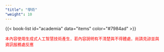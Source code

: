 ```yaml
---
"title": "學術"
"weight": 10
---
```


{{< book-list id="academia" data="items" color="#7984ad" >}}
<p>
   <font color="red" size="2pt">本內容使用生成式人工智慧技術產生，若內容說明有不清楚與不得體處，尚請見諒並與資訊服務處反應</font>
</p>
